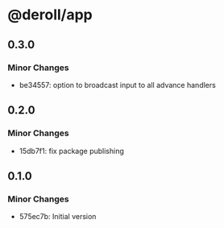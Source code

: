 # @deroll/app

## 0.3.0

### Minor Changes

-   be34557: option to broadcast input to all advance handlers

## 0.2.0

### Minor Changes

-   15db7f1: fix package publishing

## 0.1.0

### Minor Changes

-   575ec7b: Initial version
